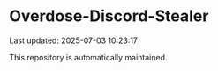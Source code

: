 # Overdose-Discord-Stealer

Last updated: 2025-07-03 10:23:17

This repository is automatically maintained.
